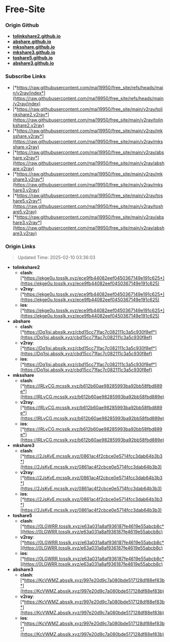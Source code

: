 # Free-Site

### Origin Github

- [**tolinkshare2.github.io**](https://github.com/tolinkshare2/tolinkshare2.github.io)
- [**abshare.github.io**](https://github.com/abshare/abshare.github.io)
- [**mksshare.github.io**](https://github.com/mksshare/mksshare.github.io)
- [**mkshare3.github.io**](https://github.com/mkshare3/mkshare3.github.io)
- [**toshare5.github.io**](https://github.com/toshare5/toshare5.github.io)
- [**abshare3.github.io**](https://github.com/abshare3/abshare3.github.io)

### Subscribe Links

- [*https://raw.githubusercontent.com/mai19950/free_site/refs/heads/main/v2ray/index*](https://raw.githubusercontent.com/mai19950/free_site/refs/heads/main/v2ray/index)
- [*https://raw.githubusercontent.com/mai19950/free_site/main/v2ray/tolinkshare2.v2ray*](https://raw.githubusercontent.com/mai19950/free_site/main/v2ray/tolinkshare2.v2ray)
- [*https://raw.githubusercontent.com/mai19950/free_site/main/v2ray/mksshare.v2ray*](https://raw.githubusercontent.com/mai19950/free_site/main/v2ray/mksshare.v2ray)
- [*https://raw.githubusercontent.com/mai19950/free_site/main/v2ray/abshare.v2ray*](https://raw.githubusercontent.com/mai19950/free_site/main/v2ray/abshare.v2ray)
- [*https://raw.githubusercontent.com/mai19950/free_site/main/v2ray/mkshare3.v2ray*](https://raw.githubusercontent.com/mai19950/free_site/main/v2ray/mkshare3.v2ray)
- [*https://raw.githubusercontent.com/mai19950/free_site/main/v2ray/toshare5.v2ray*](https://raw.githubusercontent.com/mai19950/free_site/main/v2ray/toshare5.v2ray)
- [*https://raw.githubusercontent.com/mai19950/free_site/main/v2ray/abshare3.v2ray*](https://raw.githubusercontent.com/mai19950/free_site/main/v2ray/abshare3.v2ray)

### Origin Links

> Updated Time: 2025-02-10 03:36:03

- **tolinkshare2**
  - **clash**: [*https://ekge0u.tosslk.xyz/ece9fb44082eef0450367149e191c625*](https://ekge0u.tosslk.xyz/ece9fb44082eef0450367149e191c625)
  - **v2ray**: [*https://ekge0u.tosslk.xyz/ece9fb44082eef0450367149e191c625*](https://ekge0u.tosslk.xyz/ece9fb44082eef0450367149e191c625)
  - **ios**: [*https://ekge0u.tosslk.xyz/ece9fb44082eef0450367149e191c625*](https://ekge0u.tosslk.xyz/ece9fb44082eef0450367149e191c625)
- **abshare**
  - **clash**: [*https://Dq1isj.absslk.xyz/cbd15cc71fac7c082111c3a5c930f8ef*](https://Dq1isj.absslk.xyz/cbd15cc71fac7c082111c3a5c930f8ef)
  - **v2ray**: [*https://Dq1isj.absslk.xyz/cbd15cc71fac7c082111c3a5c930f8ef*](https://Dq1isj.absslk.xyz/cbd15cc71fac7c082111c3a5c930f8ef)
  - **ios**: [*https://Dq1isj.absslk.xyz/cbd15cc71fac7c082111c3a5c930f8ef*](https://Dq1isj.absslk.xyz/cbd15cc71fac7c082111c3a5c930f8ef)
- **mksshare**
  - **clash**: [*https://lRLyCG.mcsslk.xyz/b612b60ae98285993ba92bb58fbd889e*](https://lRLyCG.mcsslk.xyz/b612b60ae98285993ba92bb58fbd889e)
  - **v2ray**: [*https://lRLyCG.mcsslk.xyz/b612b60ae98285993ba92bb58fbd889e*](https://lRLyCG.mcsslk.xyz/b612b60ae98285993ba92bb58fbd889e)
  - **ios**: [*https://lRLyCG.mcsslk.xyz/b612b60ae98285993ba92bb58fbd889e*](https://lRLyCG.mcsslk.xyz/b612b60ae98285993ba92bb58fbd889e)
- **mkshare3**
  - **clash**: [*https://2JsKvE.mcsslk.xyz/0861ac4f2cbce0e5714fcc3dab64b3b3*](https://2JsKvE.mcsslk.xyz/0861ac4f2cbce0e5714fcc3dab64b3b3)
  - **v2ray**: [*https://2JsKvE.mcsslk.xyz/0861ac4f2cbce0e5714fcc3dab64b3b3*](https://2JsKvE.mcsslk.xyz/0861ac4f2cbce0e5714fcc3dab64b3b3)
  - **ios**: [*https://2JsKvE.mcsslk.xyz/0861ac4f2cbce0e5714fcc3dab64b3b3*](https://2JsKvE.mcsslk.xyz/0861ac4f2cbce0e5714fcc3dab64b3b3)
- **toshare5**
  - **clash**: [*https://0LGWRR.tosslk.xyz/e63a031a8af936187fe4619e55abcb8c*](https://0LGWRR.tosslk.xyz/e63a031a8af936187fe4619e55abcb8c)
  - **v2ray**: [*https://0LGWRR.tosslk.xyz/e63a031a8af936187fe4619e55abcb8c*](https://0LGWRR.tosslk.xyz/e63a031a8af936187fe4619e55abcb8c)
  - **ios**: [*https://0LGWRR.tosslk.xyz/e63a031a8af936187fe4619e55abcb8c*](https://0LGWRR.tosslk.xyz/e63a031a8af936187fe4619e55abcb8c)
- **abshare3**
  - **clash**: [*https://KcVWMZ.absslk.xyz/997e20d9c7a080bde517128df88ef83b*](https://KcVWMZ.absslk.xyz/997e20d9c7a080bde517128df88ef83b)
  - **v2ray**: [*https://KcVWMZ.absslk.xyz/997e20d9c7a080bde517128df88ef83b*](https://KcVWMZ.absslk.xyz/997e20d9c7a080bde517128df88ef83b)
  - **ios**: [*https://KcVWMZ.absslk.xyz/997e20d9c7a080bde517128df88ef83b*](https://KcVWMZ.absslk.xyz/997e20d9c7a080bde517128df88ef83b)
